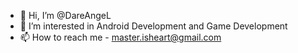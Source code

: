 - 👋 Hi, I’m @DareAngeL
- 👀 I’m interested in Android Development and Game Development
- 📫 How to reach me - master.isheart@gmail.com

<!---
DareAngeL/DareAngeL is a ✨ special ✨ repository because its `README.md` (this file) appears on your GitHub profile.
You can click the Preview link to take a look at your changes.
--->
